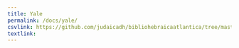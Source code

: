 ```yaml
---
title: Yale
permalink: /docs/yale/
csvlink: https://github.com/judaicadh/bibliohebraicaatlantica/tree/master/Yale
textlink:
---
```



